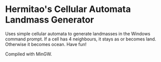 # Hermitao's Cellular Automata Landmass Generator
Uses simple cellular automata to generate landmasses in the Windows command prompt.
If a cell has 4 neighbours, it stays as or becomes land. Otherwise it becomes ocean.
Have fun!

Compiled with MinGW.


